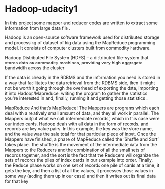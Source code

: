 # Hadoop-udacity1
In this  project some mapper and reducer codes are written to extract  some information from large data file .

 Hadoop  is an open-source software framework used for distributed storage and processing of dataset of big data using the MapReduce programming model. It consists of computer clusters built from commodity hardware.
 
Hadoop Distributed File System (HDFS) – a distributed file-system that stores data on commodity machines, providing very high aggregate bandwidth across the cluster

If the data is already in the RDBMS and the information you need is stored in a way that facilitates the data retrieval from the RDBMS side, then it might not be worth it going through the overhead of exporting the data, importing it into Hadoop/Mapreduce, writing the program to gather the statistics you're interested in and, finally, running it and getting those statistics .


MapReduce
And that’s MapReduce! The Mappers  are programs which each deal with a relatively small
amount of data, and they all work in parallel. The Mappers output what we call ‘intermediate
records’, which in this case were our index cards. Hadoop deals with all data in the form of
records, and records are key value pairs. In this example, the key was the store name, and the
value was the sale total for that particular piece of input. Once the Mappers have finished, a
phase of MapReduce called the ‘Shuffle and Sort’ takes place. The shuffle is the movement of
the intermediate data from the Mappers to
the Reducers and the combination of all the
small sets of records together, and the sort
is the fact that the Reducers will organize
the sets of records  the piles of index
cards in our example  into order. Finally,
the Reduce phase works on one set of
records   one pile of cards  at a time; it
gets the key, and then a list of all the values,
it processes those values in some way
(adding them up in our case) and then it
writes out its final data for that key
